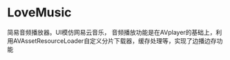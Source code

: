 # LoveMusic
简易音频播放器。UI模仿网易云音乐，
音频播放功能是在AVplayer的基础上，利用AVAssetResourceLoader自定义分片下载器，缓存处理等，实现了边播边存功能
